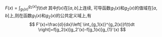 


$\displaystyle{F(x)=\int_{g_1(x)}^{g_2(x)}f(t)dt}$
其中$f(x)$在$[a,b]$上连续, 可导函数$g_1(x)$和$g_2(x)$的值域在$[a,b]$上,则在函数$g_1(x)$和$g_2(x)$的公共定义域上,有
$$
F'(x)=\frac{d}{dx}\left[ \int_{g_1(x)}^{g_2(x)}f(t)dt  \right]=f[g_2(x)]g_2'(x)-f[g_1(x)]g_{1}'(x)
$$
